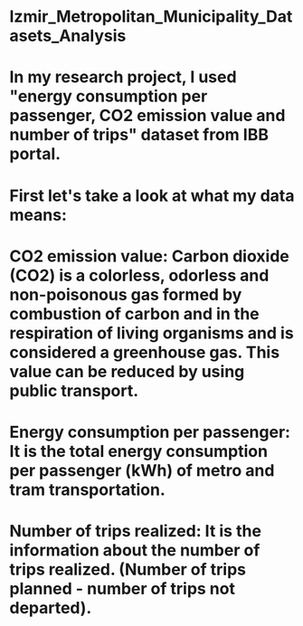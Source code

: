 # Izmir_Metropolitan_Municipality_Datasets_Analysis

# In my research project, I used "energy consumption per passenger, CO2 emission value and number of trips" dataset from IBB portal. 
# First let's take a look at what my data means:  
# CO2 emission value: Carbon dioxide (CO2) is a colorless, odorless and non-poisonous gas formed by combustion of carbon and in the respiration of living organisms and is considered a greenhouse gas. This value can be reduced by using public transport.  
# Energy consumption per passenger: It is the total energy consumption per passenger (kWh) of metro and tram transportation. 
# Number of trips realized: It is the information about the number of trips realized. (Number of trips planned - number of trips not departed).
